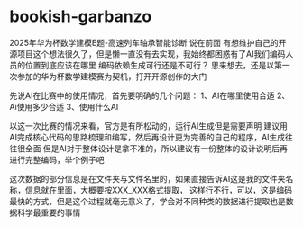 # bookish-garbanzo
2025年华为杯数学建模E题-高速列车轴承智能诊断
说在前面
有想维护自己的开源项目这个想法很久了，但是懒一直没有去实现，我始终都困惑有了AI我们编码人员的位置到底应该在哪里
编码依赖生成可行还是不可行？
思来想去，还是以第一次参加的华为杯数学建模赛为契机，打开开源创作的大门

先说AI在比赛中的使用情况，首先要明确的几个问题：
1、AI在哪里使用合适
2、Ai使用多少合适
3、使用什么AI

以这一次比赛的情况来看，官方是有所松动的，运行AI生成但是需要声明
建议用AI完成核心代码的思路梳理和编写，然后再设计更为完善的自己的程序，AI生成往往很全面
但是AI对于整体设计是拿不准的，所以建议有一份整体的设计说明后再进行完整编码，举个例子吧

这次数据的部分信息是在文件夹与文件名里的，如果直接告诉AI这是我的文件夹名称，信息就在里面，大概要按XXX_XXX格式提取，
这样行不行，可以，这是编码最快的方式，但是这个过程就毫无意义了，学会对不同种类的数据进行提取也是数据科学最重要的事情


